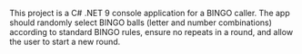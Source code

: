 <!-- Use this file to provide workspace-specific custom instructions to Copilot. For more details, visit https://code.visualstudio.com/docs/copilot/copilot-customization#_use-a-githubcopilotinstructionsmd-file -->

This project is a C# .NET 9 console application for a BINGO caller. The app should randomly select BINGO balls (letter and number combinations) according to standard BINGO rules, ensure no repeats in a round, and allow the user to start a new round.
